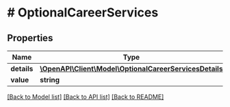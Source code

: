# # OptionalCareerServices

## Properties

Name | Type | Description | Notes
------------ | ------------- | ------------- | -------------
**details** | [**\OpenAPI\Client\Model\OptionalCareerServicesDetails**](OptionalCareerServicesDetails.md) |  | [optional]
**value** | **string** |  | [optional]

[[Back to Model list]](../../README.md#models) [[Back to API list]](../../README.md#endpoints) [[Back to README]](../../README.md)
